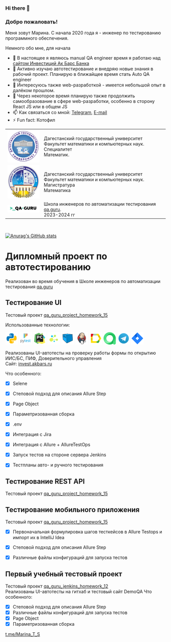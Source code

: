 ### Hi there 👋
### Добро пожаловать!
Меня зовут Марина. С начала 2020 года я - инженер по тестированию программного обеспечения.  

Немного обо мне, для начала

- 🔭 В настоящее я являюсь manual QA engineer время я работаю над [сайтом Инвестиций Ак Барс Банка](https://invest.akbars.ru/)
- 🌱 Активно изучаю автотестирование и внедряю новые знания в рабочий проект. Планирую в ближайщее время стать Auto QA engineer
- 🤔 Интересуюсь также web-разработкой - имеется небольшой опыт в далёком прошлом. 
- 🌱 Через некоторое время планирую также продолжить самообразование в сфере web-разработки, особенно в сторону React JS или в общем JS
- 📫 Как связаться со мной: [Telegram](https://t.me/Marina_T_S), [E-mail](marina01121992@mail.ru)
- ⚡ Fun fact: Котофил



<table width="100%" border='0'>
    <tr> 
        <td width="100px" valign="middle"><img src="./images/DGU.svg"></td>
        <td valign="middle">Дагестанский государственный университет<br />Факультет математики и компьютерных наук.<br />Специалитет<br />Математик.</td>
    </tr>
    <tr>
        <td width="100px" valign="middle"><img src="./images/dgu_fmikn.jpg"></td>
        <td valign="middle">Дагестанский государственный университет<br />Факультет математики и компьютерных наук.<br />Магистратура<br />Математика</td>
    </tr>
    <tr>
        <td width="100px" valign="middle"><img src="./images/qa-guru80.png"></td>
        <td valign="middle">Школа инженеров по автоматизации тестирования <a target="_blank" href="https://qa.guru">qa.guru</a>.<br />2023-2024 гг<br /></td>
    </tr>
</table>
<br />
  
  [![Anurag's GitHub stats](https://github-readme-stats.vercel.app/api?username=temirkhanovams)](https://github.com/temirkhanovams/github-readme-stats)

# Дипломный проект по автотестированию
Реализован во время обучения в Школе инженеров по автоматизации тестирования [qa.guru](https://qa.guru)  
## Тестирование UI
Тестовый проект [qa_guru_project_homework_15](https://github.com/temirkhanovams/qa_guru_project_homework_15)  

Использованные технологии:  

![This is an image](/icons/python.png)
![This is an image](/icons/pytest.png)
![This is an image](/icons/pycharm.png)
![This is an image](/icons/selene.png)
![This is an image](/icons/selenoid.png)
![This is an image](/icons/jenkins.png)
![This is an image](/icons/allure_report.png)
![This is an image](/icons/allure_testops.png)
![This is an image](/icons/telegram.png)
![This is an image](/icons/jira.png)

Реализованы UI-автотесты на проверку работы формы по открытию ИИС/БС, ПИФ, Доверительного управления  
Сайт: <a target="_blank" href="https://invest.akbars.ru/">invest.akbars.ru</a>

Что особенного:

- [x] Selene 
- [x] Степовой подход для описания Allure Step
- [x] Page Object
- [x] Параметризованная сборка
- [x] .env
- [x] Интеграция с Jira
- [x] Интеграция с Allure + AllureTestOps
- [x] Запуск тестов на стороне сервера Jenkins
- [x] Тестпланы авто- и ручного тестирования


## Тестирование REST API
Тестовый проект [qa_guru_project_homework_15](https://github.com/temirkhanovams/qa_guru_project_homework_15)  


## Тестирование мобильного приложения
Тестовый проект [qa_guru_project_homework_15](https://github.com/temirkhanovams/qa_guru_project_homework_15)  

- [x] Первоначальная формулировка шагов тесткейсов в Allure Testops и импорт их в IntelliJ Idea
- [x] Степовой подход для описания Allure Step
- [x] Различные файлы конфигураций для запуска тестов


## Первый учебный тестовый проект
Тестовый проект [qa_guru_jenkins_homework_12](https://github.com/temirkhanovams/qa_guru_jenkins_homework_12)  
Реализованы UI-автотесты на гитхаб и тестовый сайт DemoQA
Что особенного:

- [x] Степовой подход для описания Allure Step
- [x] Различные файлы конфигураций для запуска тестов
- [x] Page Object
- [x] Параметризованная сборка

[t.me/Marina_T_S](https://t.me/Marina_T_S">t.me/Marina_T_S)
